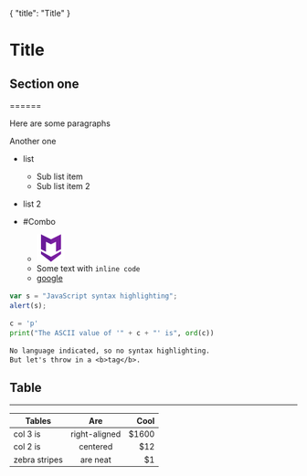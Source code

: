 {
  "title": "Title"
}

# Title

## Section one
======

Here are some paragraphs

Another one

- list
  - Sub list item
  - Sub list item 2
- list 2

- #Combo
  - ![alt text](https://github.com/adam-p/markdown-here/raw/master/src/common/images/icon48.png "Logo Title Text 1")
  - Some text with `inline code`
  - [google](www.google.com)

```javascript
var s = "JavaScript syntax highlighting";
alert(s);
```
 
```python
c = 'p'
print("The ASCII value of '" + c + "' is", ord(c))
```
 
```
No language indicated, so no syntax highlighting.
But let's throw in a <b>tag</b>.
```

## Table
------

| Tables        | Are           | Cool  |
| ------------- |:-------------:| -----:|
| col 3 is      | right-aligned | $1600 |
| col 2 is      | centered      |   $12 |
| zebra stripes | are neat      |    $1 |

